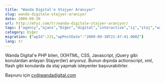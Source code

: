 ```yaml
---
title: "Wanda Digital'e Stajyer Aranıyor"
slug: wanda-digitale-stajyer-araniyor
date: 2009-09-30
url: http://mfyz.com/tr/wanda-digitale-stajyer-araniyor/
tags: ["agency","ajans","Diğer","digital","interactive","iş","staj","wanda"]
category: Diğer
migration: {"wpId":231,"wpPostDate":"2009-09-30T21:47:41.000Z"}
lang: tr
---
```


Wanda Digital'e PHP bilen, (X)HTML, CSS, Javascript, jQuery gibi konulardan anlayan Stajyer(ler) arıyoruz. Bunun dışında actionscript, xml, flash gibi konularda da staj yapmak isteyenler başvurabilirler.

Başvuru için cv@wandadigital.com